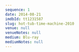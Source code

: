 ```yaml
---
sequence: 1
date: 2014-08-21
imdbId: tt1231587
slug: hot-tub-time-machine-2010
venue: null
venueNotes: null
medium: Blu-ray
mediumNotes: null
---
```


